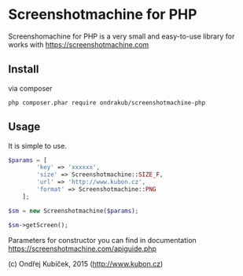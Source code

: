 
Screenshotmachine for PHP
================================

Screenshomachine for PHP is a very small and easy-to-use library for works with https://screenshotmachine.com

Install
-------
via composer

```
php composer.phar require ondrakub/screenshotmachine-php
```

Usage
-----
It is simple to use.

```php
$params = [
		'key' => 'xxxxxx',
		'size' => Screenshotmachine::SIZE_F,
		'url' => 'http://www.kubon.cz',
		'format' => Screenshotmachine::PNG
	];

$sm = new Screenshotmachine($params);

$sm->getScreen();
```

Parameters for constructor you can find in documentation https://screenshotmachine.com/apiguide.php

(c) Ondřej Kubíček, 2015 (http://www.kubon.cz)